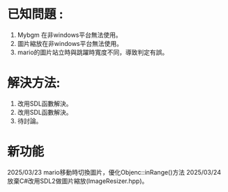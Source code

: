 #	已知問題 :

1. Mybgm 在非windows平台無法使用。
2. 圖片縮放在非windows平台無法使用。
3. mario的圖片站立時與跳躍時寬度不同，導致判定有誤。

#	解決方法:

1. 改用SDL函數解決。
2. 改用SDL函數解決。
3. 待討論。

# 新功能

2025/03/23 mario移動時切換圖片，優化Objenc::inRange()方法
2025/03/24 放棄C#改用SDL2做圖片縮放(ImageResizer.hpp)。